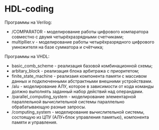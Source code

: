 # HDL-coding

Программы на Verilog:
- /COMPARATOR - моделирование работы цифрового компаратора совместно с двумя четырёхразрядными счетчиками;
- multipllier.v - моделирование работы четырёхразрядного цифрового умножителя на базе сумматора и счётчика;

Программы на VHDL:
- basic_comb_scheme - реализация базовой комбинационной схемы;
- arbitary_block - реализация блока арбитража с приоритетом;
- finite_state_machine - реализаия компонента памяти с массивом данных и подключенными абстрактными внешними устройствами.
- /alu - моделирование АЛУ, которое в зависимости от кода команды должно выполнять заданный набор действий над операндами.
- /parallel_computing_system - моделирование элементарной параллельной вычислительной системы параллельно обрабатывающую разные запросы.
- /computing_system - моделирование вычислительной системы, состоящую из ЦПУ (АЛУ+блок управления памятью), компонента памяти и управления.
